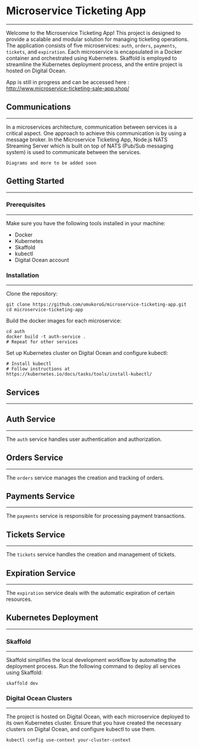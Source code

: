 # Microservice Ticketing App #
---
Welcome to the Microservice Ticketing App! This project is designed to provide a scalable and modular solution for managing ticketing operations. The application consists of five microservices: `auth`, `orders`, `payments`, `tickets`, and `expiration`. Each microservice is encapsulated in a Docker container and orchestrated using Kubernetes. Skaffold is employed to streamline the Kubernetes deployment process, and the entire project is hosted on Digital Ocean.

App is still in progress and can be accessed here : http://www.microservice-ticketing-sale-app.shop/

## Communications ##
---
In a microservices architecture, communication between services is a critical aspect. One approach to achieve this communication is by using a message broker. In the Microservice Ticketing App, Node.js NATS Streaming Server which is built on top of NATS (Pub/Sub messaging system) is used to communicate between the services. 

`Diagrams and more to be added soon`

## Getting Started ##
---
### Prerequisites ###
---
Make sure you have the following tools installed in your machine:
- Docker
- Kubernetes
- Skaffold
- kubectl
- Digital Ocean account

### Installation ###
---
Clone the repository:
```
git clone https://github.com/umukoroG/microservice-ticketing-app.git
cd microservice-ticketing-app
```
Build the docker images for each microservice:
```
cd auth
docker build -t auth-service .
# Repeat for other services
```
Set up Kubernetes cluster on Digital Ocean and configure kubectl:
```
# Install kubectl
# Follow instructions at https://kubernetes.io/docs/tasks/tools/install-kubectl/
```

## Services ##
---
## Auth Service ##
---
The `auth` service handles user authentication and authorization.

## Orders Service ##
---
The `orders` service manages the creation and tracking of orders.

## Payments Service ##
---
The `payments` service is responsible for processing payment transactions.

## Tickets Service ##
---
The `tickets` service handles the creation and management of tickets.

## Expiration Service ##
---
The `expiration` service deals with the automatic expiration of certain resources.

## Kubernetes Deployment ##
---
### Skaffold ##
---
Skaffold simplifies the local development workflow by automating the deployment process. Run the following command to deploy all services using Skaffold:
```
skaffold dev
```
### Digital Ocean Clusters ###
---
The project is hosted on Digital Ocean, with each microservice deployed to its own Kubernetes cluster. Ensure that you have created the necessary clusters on Digital Ocean, and configure kubectl to use them.
```
kubectl config use-context your-cluster-context
```
 